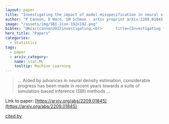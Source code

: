 ```yaml
---
layout: paper
title: "Investigating the impact of model misspecification in neural simulation-based inference"
author: "P Cannon, D Ward, SM Schmon - arXiv preprint arXiv:2209.01845, 2022 - arxiv.org"
image: "/assets/img/SBI-icon-192x192.png"
bibtex: "@misc{cannon2022investigating,<br>      title={Investigating the Impact of Model Misspecification in Neural Simulation-based Inference}, <br>      author={Patrick Cannon and Daniel Ward and Sebastian M. Schmon},<br>      year={2022},<br>      eprint={2209.01845},<br>      archivePrefix={arXiv},<br>      primaryClass={stat.ML}<br>}"
hero_title: "Papers"
categories:
  - Statistics
tags:
  - paper
  - arxiv_category:
    name: stat.ML
    tooltip: Machine Learning
---
```

>… Aided by advances in neural density estimation, considerable progress has been made in recent years towards a suite of simulation-based inference (SBI) methods …

Link to paper: [https://arxiv.org/abs/2209.01845](https://arxiv.org/abs/2209.01845)

[cited by](https://scholar.google.com/scholar?cites=16688827470381975843&as_sdt=2005&sciodt=0,5&hl=en&num=20)
